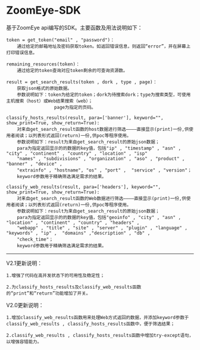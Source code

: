 # ZoomEye-SDK

基于ZoomEye api编写的SDK。主要函数及用法说明如下：

    token = get_token("email" , "password")：
        通过给定的邮箱地址及密码获取token。如返回错误信息，则返回“error”，并在屏幕上打印错误信息。
    
    remaining_resources(token)：
        通过给定的token查询对应token剩余的可查询资源数。
    
    result = get_search_results(token , dork , type , page)：
        获取json格式的原始数据。
        参数说明如下：token为给定的token；dork为待搜索dork；type为搜索类型，可使用主机搜索（host）或Web结果搜索（web）；
                      page为指定的页码。
    
    classify_hosts_results(result, para=['banner'], keyword="", show_print=True, show_return=True):
        对来自get_search_result函数的host数据进行筛选————直接显示(print)一份,供使用者阅读；以列表形式返回(return)一份,供poc等程序使用。
        参数说明如下：result为来自get_search_result的原始json数据；
        para为指定返回显示的的数据的key值，包括"ip" , "timestamp" , "asn" , "city" , "continent" , "country" , "location" , "isp"     
        "names" , "subdivisions" , "organization" , "aso" , "product" ,  "banner" , "device" ,                                        
        "extrainfo" , "hostname", "os" , "port" ,  "service" , "version"；
        keyword参数用于精确筛选满足需求的结果。

    classify_web_results(result, para=['headers'], keyword="", show_print=True, show_return=True):
        对来自get_search_result函数的Web数据进行筛选————直接显示(print)一份,供使用者阅读；以列表形式返回(return)一份,供poc等程序使用。
        参数说明如下：result为来自get_search_result的原始json数据；
        para为指定返回显示的的数据的key值，包括"geoinfo" , "city" , "asn" , "location" , "continent" , "country" , "headers" ,
        "webapp" , "title" , "site" , "server" , "plugin" , "language" , "keywords" , "ip" ,  "domains" ,"description" , "db" ,
        "check_time"； 
        keyword参数用于精确筛选满足需求的结果。
______________________________________________________________________________________________________________________________________
V2.1更新说明：

    1.增强了代码在高并发状态下的可用性及稳定性；
    
    2.为classify_hosts_results及classify_web_results函数的“print”和“return”功能增加了开关。

V2.0更新说明：

    1.增加classify_web_results函数用来处理Web方式返回的数据，并添加keyword参数于classify_web_results , classify_hosts_results函数中，便于筛选结果；
    
    2.classify_web_results , classify_hosts_results函数中增加try-except语句，以增强容错能力。
